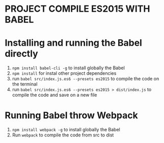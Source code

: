 # PROJECT COMPILE ES2015 WITH BABEL

# Installing and running the Babel directly

1. `npm install babel-cli -g` to install globally the Babel
2. `npm install` for instal other project dependencies
3. run `babel src/index.js.es6 --presets es2015` to compile the code on the terminal
4. run `babel src/index.js.es6 --presets es2015 > dist/index.js` to compile the code and save on a new file

# Running Babel throw Webpack

1. `npm install webpack -g` to install globally the Babel
2. Run `webpack` to compile the code from src to dist
